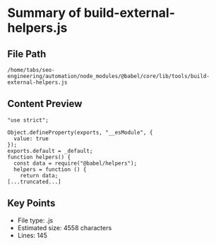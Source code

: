 # Summary of build-external-helpers.js
  
## File Path
`/home/tabs/seo-engineering/automation/node_modules/@babel/core/lib/tools/build-external-helpers.js`

## Content Preview
```
"use strict";

Object.defineProperty(exports, "__esModule", {
  value: true
});
exports.default = _default;
function helpers() {
  const data = require("@babel/helpers");
  helpers = function () {
    return data;
[...truncated...]
```

## Key Points
- File type: .js
- Estimated size: 4558 characters
- Lines: 145
